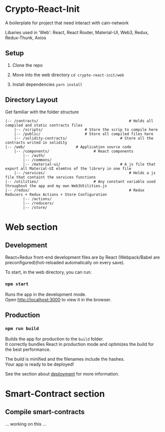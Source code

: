 # Crypto-React-Init

A boilerplate for project that need interact with cain-network 

Libaries used in 'Web': React, React Router, Material-UI, Web3, Redux, Redux-Thunk, Axios

## Setup

1. Clone the repo

2. Move into the web directory `cd crypto-react-init/web`

3. Install dependencies `yarn install`

## Directory Layout

Get familiar with the folder structure

```
|-- /contracts/                                         # Holds all compiled and static contracts files
	|-- /scripts/					# Store the scrip to compile here
	|-- /public/					# Store all compiled files here
	|-- /solidity-contracts/                        # Store all the contracts writed in solidity
|-- /web/						# Application source code
	|-- /components/			        # React components
	    |-- /auth/
	    |-- /commons/
	    |-- /material-ui/                           # A js file that export all Material-UI elemtns of the librery in one file
    |-- /services/                                      # Holds a js file that containt the services functions
|-- /utilities/					        # Any constant variable used throughout the app and my own Web3Utilities.js
|-- /redux/                                             # Redux Reducers + Redux Actions + Store Configuration
        |-- /actions/
        |-- /reducers/
        |-- /store/ 
```

# Web section

## Development

React+Redux front-end development files are by React (Webpack/Babel are preconfigured)(hot-reloaded automatically on every save).

To start, in the web directory, you can run:

### `npm start`

Runs the app in the development mode.<br>
Open [http://localhost:3000](http://localhost:3000) to view it in the browser.

## Production	

### `npm run build`

Builds the app for production to the `build` folder.<br>
It correctly bundles React in production mode and optimizes the build for the best performance.

The build is minified and the filenames include the hashes.<br>
Your app is ready to be deployed!

See the section about [deployment](https://facebook.github.io/create-react-app/docs/deployment) for more information.


# Smart-Contract section

## Compile smart-contracts

... working on this ...